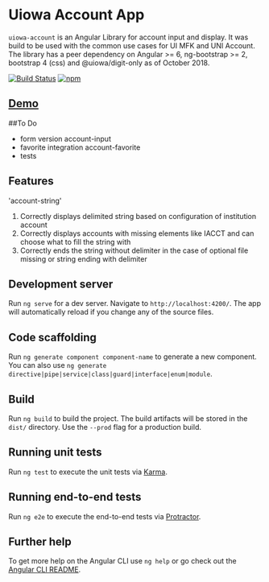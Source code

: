 # Uiowa Account App

`uiowa-account` is an Angular Library for account input and display. It was build to be used with the common use cases for UI MFK and UNI Account. The library has a peer dependency on Angular >= 6, ng-bootstrap >= 2, bootstrap 4 (css) and @uiowa/digit-only as of October 2018.

[![Build Status](https://travis-ci.org/jacobbp25/uiowa-account.svg?branch=master)](https://travis-ci.org/jacobbp25/uiowa-account)
[![npm](https://img.shields.io/npm/v/@uiowa/uiowa-account.svg?style=flat-square)](https://www.npmjs.com/package/@uiowa/uiowa-account)

## [Demo](https://uiowa-account.firebaseapp.com)

##To Do

- form version account-input
- favorite integration account-favorite
- tests

## Features

'account-string'

1. Correctly displays delimited string based on configuration of institution account
1. Correctly displays accounts with missing elements like IACCT and can choose what to fill the string with
1. Correctly ends the string without delimiter in the case of optional file missing or string ending with delimiter

## Development server

Run `ng serve` for a dev server. Navigate to `http://localhost:4200/`. The app will automatically reload if you change any of the source files.

## Code scaffolding

Run `ng generate component component-name` to generate a new component. You can also use `ng generate directive|pipe|service|class|guard|interface|enum|module`.

## Build

Run `ng build` to build the project. The build artifacts will be stored in the `dist/` directory. Use the `--prod` flag for a production build.

## Running unit tests

Run `ng test` to execute the unit tests via [Karma](https://karma-runner.github.io).

## Running end-to-end tests

Run `ng e2e` to execute the end-to-end tests via [Protractor](http://www.protractortest.org/).

## Further help

To get more help on the Angular CLI use `ng help` or go check out the [Angular CLI README](https://github.com/angular/angular-cli/blob/master/README.md).
